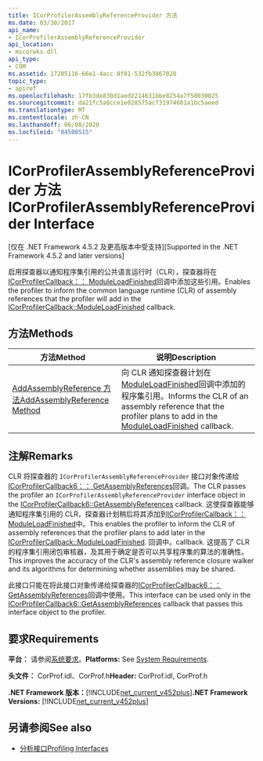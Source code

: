 ```yaml
---
title: ICorProfilerAssemblyReferenceProvider 方法
ms.date: 03/30/2017
api_name:
- ICorProfilerAssemblyReferenceProvider
api_location:
- mscorwks.dll
api_type:
- COM
ms.assetid: 17205116-66e1-4acc-8f01-532fb3867028
topic_type:
- apiref
ms.openlocfilehash: 17fb3de830d1aed2214631bbe8254a7f58030025
ms.sourcegitcommit: da21fc5a8cce1e028575acf31974681a1bc5aeed
ms.translationtype: MT
ms.contentlocale: zh-CN
ms.lasthandoff: 06/08/2020
ms.locfileid: "84500515"
---
```

# <a name="icorprofilerassemblyreferenceprovider-interface"></a><span data-ttu-id="0bef6-102">ICorProfilerAssemblyReferenceProvider 方法</span><span class="sxs-lookup"><span data-stu-id="0bef6-102">ICorProfilerAssemblyReferenceProvider Interface</span></span>
<span data-ttu-id="0bef6-103">[仅在 .NET Framework 4.5.2 及更高版本中受支持]</span><span class="sxs-lookup"><span data-stu-id="0bef6-103">[Supported in the .NET Framework 4.5.2 and later versions]</span></span>  
  
 <span data-ttu-id="0bef6-104">启用探查器以通知程序集引用的公共语言运行时（CLR），探查器将在[ICorProfilerCallback：： ModuleLoadFinished](icorprofilercallback-moduleloadfinished-method.md)回调中添加这些引用。</span><span class="sxs-lookup"><span data-stu-id="0bef6-104">Enables the profiler to inform the common language runtime (CLR) of assembly references that the profiler will add in the [ICorProfilerCallback::ModuleLoadFinished](icorprofilercallback-moduleloadfinished-method.md) callback.</span></span>  
  
## <a name="methods"></a><span data-ttu-id="0bef6-105">方法</span><span class="sxs-lookup"><span data-stu-id="0bef6-105">Methods</span></span>  
  
|<span data-ttu-id="0bef6-106">方法</span><span class="sxs-lookup"><span data-stu-id="0bef6-106">Method</span></span>|<span data-ttu-id="0bef6-107">说明</span><span class="sxs-lookup"><span data-stu-id="0bef6-107">Description</span></span>|  
|------------|-----------------|  
|[<span data-ttu-id="0bef6-108">AddAssemblyReference 方法</span><span class="sxs-lookup"><span data-stu-id="0bef6-108">AddAssemblyReference Method</span></span>](icorprofilerassemblyreferenceprovider-addassemblyreference-method.md)|<span data-ttu-id="0bef6-109">向 CLR 通知探查器计划在[ModuleLoadFinished](icorprofilercallback-moduleloadfinished-method.md)回调中添加的程序集引用。</span><span class="sxs-lookup"><span data-stu-id="0bef6-109">Informs the CLR of an assembly reference that the profiler plans to add in the [ModuleLoadFinished](icorprofilercallback-moduleloadfinished-method.md) callback.</span></span>|  
  
## <a name="remarks"></a><span data-ttu-id="0bef6-110">注解</span><span class="sxs-lookup"><span data-stu-id="0bef6-110">Remarks</span></span>  
 <span data-ttu-id="0bef6-111">CLR 将探查器的 `ICorProfilerAssemblyReferenceProvider` 接口对象传递给[ICorProfilerCallback6：： GetAssemblyReferences](icorprofilercallback6-getassemblyreferences-method.md)回调。</span><span class="sxs-lookup"><span data-stu-id="0bef6-111">The CLR passes the profiler an `ICorProfilerAssemblyReferenceProvider` interface object in the [ICorProfilerCallback6::GetAssemblyReferences](icorprofilercallback6-getassemblyreferences-method.md) callback.</span></span> <span data-ttu-id="0bef6-112">这使探查器能够通知程序集引用的 CLR，探查器计划稍后将其添加到[ICorProfilerCallback：： ModuleLoadFinished](icorprofilercallback-moduleloadfinished-method.md)中。</span><span class="sxs-lookup"><span data-stu-id="0bef6-112">This enables the profiler to inform the CLR of assembly references that the profiler plans to add later in the [ICorProfilerCallback::ModuleLoadFinished](icorprofilercallback-moduleloadfinished-method.md).</span></span> <span data-ttu-id="0bef6-113">回调中。</span><span class="sxs-lookup"><span data-stu-id="0bef6-113">callback.</span></span> <span data-ttu-id="0bef6-114">这提高了 CLR 的程序集引用闭包审核器，及其用于确定是否可以共享程序集的算法的准确性。</span><span class="sxs-lookup"><span data-stu-id="0bef6-114">This improves the accuracy of the CLR's assembly reference closure walker and its algorithms for determining whether assemblies may be shared.</span></span>  
  
 <span data-ttu-id="0bef6-115">此接口只能在将此接口对象传递给探查器的[ICorProfilerCallback6：： GetAssemblyReferences](icorprofilercallback6-getassemblyreferences-method.md)回调中使用。</span><span class="sxs-lookup"><span data-stu-id="0bef6-115">This interface can be used only in the [ICorProfilerCallback6::GetAssemblyReferences](icorprofilercallback6-getassemblyreferences-method.md) callback that passes this interface object to the profiler.</span></span>  
  
## <a name="requirements"></a><span data-ttu-id="0bef6-116">要求</span><span class="sxs-lookup"><span data-stu-id="0bef6-116">Requirements</span></span>  
 <span data-ttu-id="0bef6-117">**平台：** 请参阅[系统要求](../../get-started/system-requirements.md)。</span><span class="sxs-lookup"><span data-stu-id="0bef6-117">**Platforms:** See [System Requirements](../../get-started/system-requirements.md).</span></span>  
  
 <span data-ttu-id="0bef6-118">**头文件：** CorProf.idl、CorProf.h</span><span class="sxs-lookup"><span data-stu-id="0bef6-118">**Header:** CorProf.idl, CorProf.h</span></span>  
  
 <span data-ttu-id="0bef6-119">**.NET Framework 版本：**[!INCLUDE[net_current_v452plus](../../../../includes/net-current-v452plus-md.md)]</span><span class="sxs-lookup"><span data-stu-id="0bef6-119">**.NET Framework Versions:** [!INCLUDE[net_current_v452plus](../../../../includes/net-current-v452plus-md.md)]</span></span>  
  
## <a name="see-also"></a><span data-ttu-id="0bef6-120">另请参阅</span><span class="sxs-lookup"><span data-stu-id="0bef6-120">See also</span></span>

- [<span data-ttu-id="0bef6-121">分析接口</span><span class="sxs-lookup"><span data-stu-id="0bef6-121">Profiling Interfaces</span></span>](profiling-interfaces.md)

